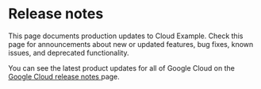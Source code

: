 #  Release notes

This page documents production updates to Cloud Example. Check this page for
announcements about new or updated features, bug fixes, known issues, and
deprecated functionality.

You can see the latest product updates for all of Google Cloud on the [ Google
Cloud release notes ](/release-notes) page.


